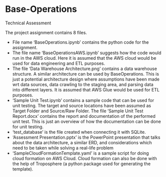 # Base-Operations
Technical Assessment

The project assignment contains 8 files. 
* File name ‘BaseOperations.ipynb’ contains the python code for the assignment.  
* The file name ‘BaseOperationsAWS.ipynb’ suggests how the code would run in the AWS cloud. Here it is assumed that the AWS cloud would be used for data engineering and ETL purposes.
* The file ‘Data Warehouse Architecture.png’ contains a data warehouse structure. A similar architecture can be used by BaseOperations. This is just a potential architecture design where assumptions have been made wrt data sources, data crawling to the staging area, and parsing data into different layers. It is assumed that AWS Glue would be used for ETL purposes.
* ‘Sample Unit Test.ipynb’ contains a sample code that can be used for unit testing. The target and source locations have been assumed as Target Folder and Source/Raw Folder. The file ‘Sample Unit Test Report.docx’ contains the report and documentation of the performed unit test. This is just an overview of how the documentation can be done for unit testing.
* ‘test_database’ is the file created when connecting it with SQLite.
* ‘Assessment Presentation.pptx’ is the PowerPoint presentation that talks about the data architecture, a similar ERD, and considerations which need to be taken while solving a real-life problem
* ‘SampleCloudFormationTemplate.yaml’ is a sample script for doing cloud formation on AWS Cloud. Cloud formation can also be done with the help of Troposphere (a python package used for generating the template).
